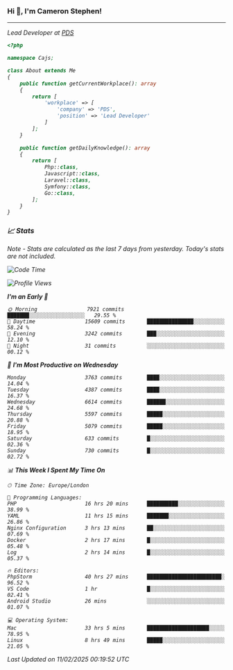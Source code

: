 ### Hi 👋, I'm Cameron Stephen!
<hr>
<p><em>Lead Developer at <a href="https://prindatasolutions.co.uk">PDS</a></p>


```php
<?php

namespace Cajs;

class About extends Me
{
    public function getCurrentWorkplace(): array
    {
        return [
            'workplace' => [
                'company' => 'PDS',
                'position' => 'Lead Developer'
            ]
        ];
    }

    public function getDailyKnowledge(): array
    {
        return [
            Php::class,
            Javascript::class,
            Laravel::class,
            Symfony::class,
            Go::class,
        ];
    }
}
```

### 📈 Stats
<p><em>Note - Stats are calculated as the last 7 days from yesterday. Today's stats are not included.</em></p>


<!--START_SECTION:waka-->
![Code Time](http://img.shields.io/badge/Code%20Time-4%2C298%20hrs%2045%20mins-blue)

![Profile Views](http://img.shields.io/badge/Profile%20Views-0-blue)

**I'm an Early 🐤** 

```text
🌞 Morning                7921 commits        ███████░░░░░░░░░░░░░░░░░░   29.55 % 
🌆 Daytime                15609 commits       ███████████████░░░░░░░░░░   58.24 % 
🌃 Evening                3242 commits        ███░░░░░░░░░░░░░░░░░░░░░░   12.10 % 
🌙 Night                  31 commits          ░░░░░░░░░░░░░░░░░░░░░░░░░   00.12 % 
```
📅 **I'm Most Productive on Wednesday** 

```text
Monday                   3763 commits        ████░░░░░░░░░░░░░░░░░░░░░   14.04 % 
Tuesday                  4387 commits        ████░░░░░░░░░░░░░░░░░░░░░   16.37 % 
Wednesday                6614 commits        ██████░░░░░░░░░░░░░░░░░░░   24.68 % 
Thursday                 5597 commits        █████░░░░░░░░░░░░░░░░░░░░   20.88 % 
Friday                   5079 commits        █████░░░░░░░░░░░░░░░░░░░░   18.95 % 
Saturday                 633 commits         █░░░░░░░░░░░░░░░░░░░░░░░░   02.36 % 
Sunday                   730 commits         █░░░░░░░░░░░░░░░░░░░░░░░░   02.72 % 
```


📊 **This Week I Spent My Time On** 

```text
🕑︎ Time Zone: Europe/London

💬 Programming Languages: 
PHP                      16 hrs 20 mins      ██████████░░░░░░░░░░░░░░░   38.99 % 
YAML                     11 hrs 15 mins      ███████░░░░░░░░░░░░░░░░░░   26.86 % 
Nginx Configuration      3 hrs 13 mins       ██░░░░░░░░░░░░░░░░░░░░░░░   07.69 % 
Docker                   2 hrs 17 mins       █░░░░░░░░░░░░░░░░░░░░░░░░   05.48 % 
Log                      2 hrs 14 mins       █░░░░░░░░░░░░░░░░░░░░░░░░   05.37 % 

🔥 Editors: 
PhpStorm                 40 hrs 27 mins      ████████████████████████░   96.52 % 
VS Code                  1 hr                █░░░░░░░░░░░░░░░░░░░░░░░░   02.41 % 
Android Studio           26 mins             ░░░░░░░░░░░░░░░░░░░░░░░░░   01.07 % 

💻 Operating System: 
Mac                      33 hrs 5 mins       ████████████████████░░░░░   78.95 % 
Linux                    8 hrs 49 mins       █████░░░░░░░░░░░░░░░░░░░░   21.05 % 
```


 Last Updated on 11/02/2025 00:19:52 UTC
<!--END_SECTION:waka-->
